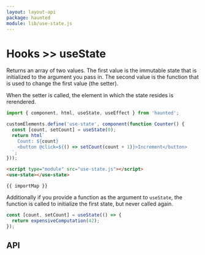 ```yaml
---
layout: layout-api
package: haunted
module: lib/use-state.js
---
```


# Hooks >> useState

<style data-helmet>
  html { --playground-ide-height: 225px; }
</style>

Returns an array of two values. The first value is the immutable state that is initialized to the argument you pass in. The second value is the function that is used to change the first value (the setter).

When the setter is called, the element in which the state resides is rerendered.

```js playground use-state use-state.js
import { component, html, useState, useEffect } from 'haunted';

customElements.define('use-state', component(function Counter() {
  const [count, setCount] = useState(0);
  return html`
    Count: ${count}
    <button @click=${() => setCount(count + 1)}>Increment</button>
  `;
}));
```

```html playground-file use-state index.html
<script type="module" src="use-state.js"></script>
<use-state></use-state>
```

```liquid playground-import-map use-state
{{ importMap }}
```

Additionally if you provide a function as the argument to `useState`, the function is called to initialize the first state, but never called again.

```js
const [count, setCount] = useState(() => {
  return expensiveComputation(42);
});
```

## API
